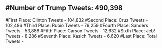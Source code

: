 #Number of Trump Tweets: 490,398
---
#First Place: Clinton Tweets - 104,832
#Second Place: Cruz Tweets - 102,486
#Third Place: Rubio Tweets - 79,259
#Fourth Place: Sanders Tweets - 53,888
#Fifth Place: Carson Tweets - 12,632
#Sixth Place: Jeb! Tweets - 8,286
#Seventh Place: Kasich Tweets - 6,620
#Last Place: Total Tweets -  
